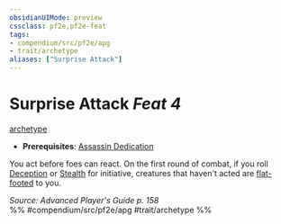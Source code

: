 ```yaml
---
obsidianUIMode: preview
cssclass: pf2e,pf2e-feat
tags:
- compendium/src/pf2e/apg
- trait/archetype
aliases: ["Surprise Attack"]
---
```

# Surprise Attack  *Feat 4*  
[archetype](archetype.md "Archetype Feat Trait")  

- **Prerequisites**: [Assassin Dedication](assassin-dedication-apg.md)

You act before foes can react. On the first round of combat, if you roll [Deception](skills.md#Deception) or [Stealth](skills.md#Stealth) for initiative, creatures that haven't acted are [flat-footed](conditions.md#Flat-footed) to you.

*Source: Advanced Player's Guide p. 158*  
%% #compendium/src/pf2e/apg #trait/archetype %%